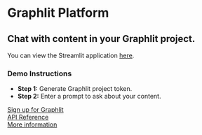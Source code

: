 # Graphlit Platform

## Chat with content in your Graphlit project.

You can view the Streamlit application [here](https://graphlit-samples-chat.streamlit.app/).

### Demo Instructions
- **Step 1:** Generate Graphlit project token.
- **Step 2:** Enter a prompt to ask about your content.

[Sign up for Graphlit](https://docs.graphlit.dev/getting-started/signup)            
[API Reference](https://docs.graphlit.dev/graphlit-data-api/api-reference)     
[More information](https://www.graphlit.com)